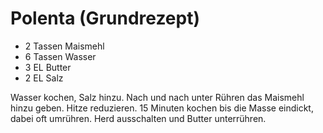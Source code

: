 ﻿# Polenta (Grundrezept)

- 2 Tassen Maismehl
- 6 Tassen Wasser
- 3 EL Butter
- 2 EL Salz

Wasser kochen, Salz hinzu.
Nach und nach unter Rühren das Maismehl hinzu geben.
Hitze reduzieren.
15 Minuten kochen bis die Masse eindickt, dabei oft umrühren.
Herd ausschalten und Butter unterrühren.

